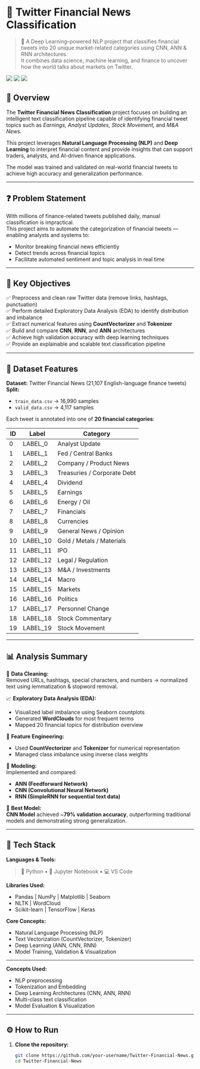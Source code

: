 # 📰 Twitter Financial News Classification  

> 🚀 A Deep Learning–powered NLP project that classifies financial tweets into 20 unique market-related categories using CNN, ANN & RNN architectures.  
> It combines data science, machine learning, and finance to uncover how the world talks about markets on Twitter.

<p align="left"> 
<img src="https://img.shields.io/badge/Domain-Finance%20Analytics-blue?style=for-the-badge"/> 
<img src="https://img.shields.io/badge/Machine%20Learning-Text%20Classification-green?style=for-the-badge"/> 
<img src="https://img.shields.io/badge/Deployment-Streamlit-orange?style=for-the-badge"/> 
</p>

## 📘 Overview  
The **Twitter Financial News Classification** project focuses on building an intelligent text classification pipeline capable of identifying financial tweet topics such as *Earnings, Analyst Updates, Stock Movement,* and *M&A News.*  

This project leverages **Natural Language Processing (NLP)** and **Deep Learning** to interpret financial content and provide insights that can support traders, analysts, and AI-driven finance applications.  

The model was trained and validated on real-world financial tweets to achieve high accuracy and generalization performance.

---

## ❓ Problem Statement  
With millions of finance-related tweets published daily, manual classification is impractical.  
This project aims to automate the categorization of financial tweets — enabling analysts and systems to:  
- Monitor breaking financial news efficiently  
- Detect trends across financial topics  
- Facilitate automated sentiment and topic analysis in real time  

---

## 🎯 Key Objectives  
✅ Preprocess and clean raw Twitter data (remove links, hashtags, punctuation)  
✅ Perform detailed Exploratory Data Analysis (EDA) to identify distribution and imbalance  
✅ Extract numerical features using **CountVectorizer** and **Tokenizer**  
✅ Build and compare **CNN**, **RNN**, and **ANN** architectures  
✅ Achieve high validation accuracy with deep learning techniques  
✅ Provide an explainable and scalable text classification pipeline  

---

## 🧾 Dataset Features  

**Dataset:** Twitter Financial News (21,107 English-language finance tweets)  
**Split:**  
- `train_data.csv` → 16,990 samples  
- `valid_data.csv` → 4,117 samples  

Each tweet is annotated into one of **20 financial categories**:  

| ID | Label | Category |
|----|--------|-----------|
| 0 | LABEL_0 | Analyst Update |
| 1 | LABEL_1 | Fed / Central Banks |
| 2 | LABEL_2 | Company / Product News |
| 3 | LABEL_3 | Treasuries / Corporate Debt |
| 4 | LABEL_4 | Dividend |
| 5 | LABEL_5 | Earnings |
| 6 | LABEL_6 | Energy / Oil |
| 7 | LABEL_7 | Financials |
| 8 | LABEL_8 | Currencies |
| 9 | LABEL_9 | General News / Opinion |
| 10 | LABEL_10 | Gold / Metals / Materials |
| 11 | LABEL_11 | IPO |
| 12 | LABEL_12 | Legal / Regulation |
| 13 | LABEL_13 | M&A / Investments |
| 14 | LABEL_14 | Macro |
| 15 | LABEL_15 | Markets |
| 16 | LABEL_16 | Politics |
| 17 | LABEL_17 | Personnel Change |
| 18 | LABEL_18 | Stock Commentary |
| 19 | LABEL_19 | Stock Movement |

---

## 📊 Analysis Summary  

🧹 **Data Cleaning:**  
Removed URLs, hashtags, special characters, and numbers → normalized text using lemmatization & stopword removal.  

📈 **Exploratory Data Analysis (EDA):**  
- Visualized label imbalance using Seaborn countplots  
- Generated **WordClouds** for most frequent terms  
- Mapped 20 financial topics for distribution overview  

🧩 **Feature Engineering:**  
- Used **CountVectorizer** and **Tokenizer** for numerical representation  
- Managed class imbalance using inverse class weights  

🧠 **Modeling:**  
Implemented and compared:
- **ANN (Feedforward Network)**
- **CNN (Convolutional Neural Network)**
- **RNN (SimpleRNN for sequential text data)**  

🏁 **Best Model:**  
**CNN Model** achieved ~**79% validation accuracy**, outperforming traditional models and demonstrating strong generalization.  

---

## 🧠 Tech Stack  

**Languages & Tools:**  
> 🐍 Python • 📓 Jupyter Notebook • 💻 VS Code  

**Libraries Used:**  
- Pandas | NumPy | Matplotlib | Seaborn  
- NLTK | WordCloud  
- Scikit-learn | TensorFlow | Keras  

**Core Concepts:**  
- Natural Language Processing (NLP)  
- Text Vectorization (CountVectorizer, Tokenizer)  
- Deep Learning (ANN, CNN, RNN)  
- Model Training, Validation & Visualization  

---

**Concepts Used:**  
- NLP preprocessing  
- Tokenization and Embedding  
- Deep Learning Architectures (CNN, ANN, RNN)  
- Multi-class text classification  
- Model Evaluation & Visualization  

---

## ⚙️ How to Run  
1. **Clone the repository:**  
   ```bash
   git clone https://github.com/your-username/Twitter-Financial-News.git
   cd Twitter-Financial-News

